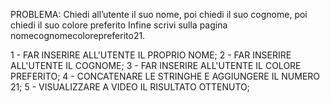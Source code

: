 PROBLEMA: Chiedi all’utente il suo nome, poi chiedi il suo cognome, poi chiedi il suo colore preferito Infine scrivi sulla pagina nomecognomecolorepreferito21.

1 - FAR INSERIRE ALL'UTENTE IL PROPRIO NOME;
2 - FAR INSERIRE ALL'UTENTE IL COGNOME;
3 - FAR INSERIRE ALL'UTENTE IL COLORE PREFERITO;
4 - CONCATENARE LE STRINGHE E AGGIUNGERE IL NUMERO 21;
5 - VISUALIZZARE A VIDEO IL RISULTATO OTTENUTO;